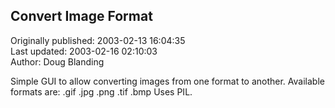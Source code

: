 ## Convert Image Format  
Originally published: 2003-02-13 16:04:35  
Last updated: 2003-02-16 02:10:03  
Author: Doug Blanding  
  
Simple GUI to allow converting images from one format to another.
Available formats are: .gif .jpg .png .tif .bmp
Uses PIL.
